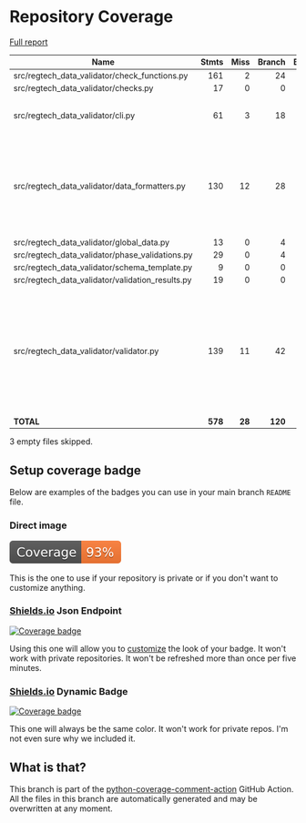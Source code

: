 # Repository Coverage

[Full report](https://htmlpreview.github.io/?https://github.com/cfpb/regtech-data-validator/blob/python-coverage-comment-action-data/htmlcov/index.html)

| Name                                                |    Stmts |     Miss |   Branch |   BrPart |   Cover |   Missing |
|---------------------------------------------------- | -------: | -------: | -------: | -------: | ------: | --------: |
| src/regtech\_data\_validator/check\_functions.py    |      161 |        2 |       24 |        0 |     99% |     74-78 |
| src/regtech\_data\_validator/checks.py              |       17 |        0 |        0 |        0 |    100% |           |
| src/regtech\_data\_validator/cli.py                 |       61 |        3 |       18 |        3 |     92% |96->99, 112-113, 124 |
| src/regtech\_data\_validator/data\_formatters.py    |      130 |       12 |       28 |        5 |     88% |189-192, 195, 200-202, 211-214, 277->280, 289 |
| src/regtech\_data\_validator/global\_data.py        |       13 |        0 |        4 |        0 |    100% |           |
| src/regtech\_data\_validator/phase\_validations.py  |       29 |        0 |        4 |        0 |    100% |           |
| src/regtech\_data\_validator/schema\_template.py    |        9 |        0 |        0 |        0 |    100% |           |
| src/regtech\_data\_validator/validation\_results.py |       19 |        0 |        0 |        0 |    100% |           |
| src/regtech\_data\_validator/validator.py           |      139 |       11 |       42 |        9 |     89% |33->40, 98->138, 110, 115, 132, 135->138, 206, 231-233, 243-246 |
|                                           **TOTAL** |  **578** |   **28** |  **120** |   **17** | **93%** |           |

3 empty files skipped.


## Setup coverage badge

Below are examples of the badges you can use in your main branch `README` file.

### Direct image

[![Coverage badge](https://raw.githubusercontent.com/cfpb/regtech-data-validator/python-coverage-comment-action-data/badge.svg)](https://htmlpreview.github.io/?https://github.com/cfpb/regtech-data-validator/blob/python-coverage-comment-action-data/htmlcov/index.html)

This is the one to use if your repository is private or if you don't want to customize anything.

### [Shields.io](https://shields.io) Json Endpoint

[![Coverage badge](https://img.shields.io/endpoint?url=https://raw.githubusercontent.com/cfpb/regtech-data-validator/python-coverage-comment-action-data/endpoint.json)](https://htmlpreview.github.io/?https://github.com/cfpb/regtech-data-validator/blob/python-coverage-comment-action-data/htmlcov/index.html)

Using this one will allow you to [customize](https://shields.io/endpoint) the look of your badge.
It won't work with private repositories. It won't be refreshed more than once per five minutes.

### [Shields.io](https://shields.io) Dynamic Badge

[![Coverage badge](https://img.shields.io/badge/dynamic/json?color=brightgreen&label=coverage&query=%24.message&url=https%3A%2F%2Fraw.githubusercontent.com%2Fcfpb%2Fregtech-data-validator%2Fpython-coverage-comment-action-data%2Fendpoint.json)](https://htmlpreview.github.io/?https://github.com/cfpb/regtech-data-validator/blob/python-coverage-comment-action-data/htmlcov/index.html)

This one will always be the same color. It won't work for private repos. I'm not even sure why we included it.

## What is that?

This branch is part of the
[python-coverage-comment-action](https://github.com/marketplace/actions/python-coverage-comment)
GitHub Action. All the files in this branch are automatically generated and may be
overwritten at any moment.
